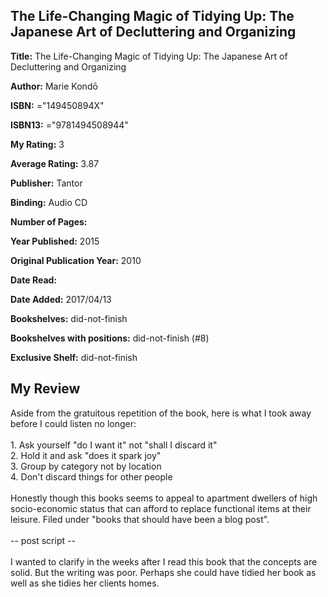 ## The Life-Changing Magic of Tidying Up: The Japanese Art of Decluttering and Organizing

**Title:** The Life-Changing Magic of Tidying Up: The Japanese Art of Decluttering and Organizing

**Author:** Marie Kondō

**ISBN:** ="149450894X"

**ISBN13:** ="9781494508944"

**My Rating:** 3

**Average Rating:** 3.87

**Publisher:** Tantor

**Binding:** Audio CD

**Number of Pages:** 

**Year Published:** 2015

**Original Publication Year:** 2010

**Date Read:** 

**Date Added:** 2017/04/13

**Bookshelves:** did-not-finish

**Bookshelves with positions:** did-not-finish (#8)

**Exclusive Shelf:** did-not-finish


## My Review

Aside from the gratuitous repetition of the book, here is what I took away before I could listen no longer:<br/><br/>1. Ask yourself "do I want it" not "shall I discard it"<br/>2. Hold it and ask "does it spark joy"<br/>3. Group by category not by location<br/>4. Don't discard things for other people<br/><br/>Honestly though this books seems to appeal to apartment dwellers of high socio-economic status that can afford to replace functional items at their leisure. Filed under "books that should have been a blog post".<br/><br/>-- post script --<br/><br/>I wanted to clarify in the weeks after I read this book that the concepts are solid. But the writing was poor. Perhaps she could have tidied her book as well as she tidies her clients homes.
